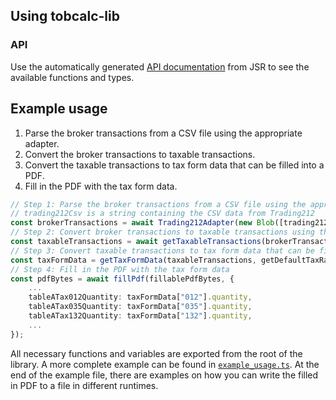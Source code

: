 ## Using tobcalc-lib

### API

Use the automatically generated [API documentation](https://jsr.io/@samjmck/tobcalc-lib/docs) from JSR to see the available functions and types.

## Example usage

1. Parse the broker transactions from a CSV file using the appropriate adapter.
2. Convert the broker transactions to taxable transactions.
3. Convert the taxable transactions to tax form data that can be filled into a PDF.
4. Fill in the PDF with the tax form data.

```ts
// Step 1: Parse the broker transactions from a CSV file using the appropriate adapter
// trading212Csv is a string containing the CSV data from Trading212
const brokerTransactions = await Trading212Adapter(new Blob([trading212Blob]));
// Step 2: Convert broker transactions to taxable transactions using the default securities map
const taxableTransactions = await getTaxableTransactions(brokerTransactions, getDefaultSecuritiesMap);
// Step 3: Convert taxable transactions to tax form data that can be filled into a PDF using the default tax rate
const taxFormData = getTaxFormData(taxableTransactions, getDefaultTaxRate);
// Step 4: Fill in the PDF with the tax form data
const pdfBytes = await fillPdf(fillablePdfBytes, {
	...
	tableATax012Quantity: taxFormData["012"].quantity,
	tableATax035Quantity: taxFormData["035"].quantity,
	tableATax132Quantity: taxFormData["132"].quantity,
	...
});
```

All necessary functions and variables are exported from the root of the library. A more complete example can be found in [`example_usage.ts`](/docs/example_usage.ts). At the end of the example file, there are examples on how you can write the filled in PDF to a file in different runtimes.
